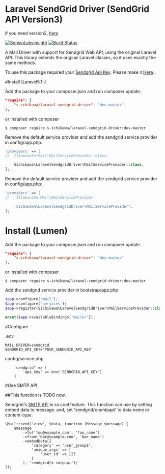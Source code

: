 Laravel SendGrid Driver (SendGrid API Version3)
====

if you need version2, [here](https://github.com/s-ichikawa/laravel-sendgrid-driver)

[![SensioLabsInsight](https://insight.sensiolabs.com/projects/8caeedd3-975e-4313-9b3a-25f677568a56/big.png)](https://insight.sensiolabs.com/projects/8caeedd3-975e-4313-9b3a-25f677568a56)
[![Build Status](https://scrutinizer-ci.com/g/s-ichikawa/laravel-sendgrid-driver-v3/badges/build.png?b=master)](https://scrutinizer-ci.com/g/s-ichikawa/laravel-sendgrid-driver-v3/build-status/master)

A Mail Driver with support for Sendgrid Web API, using the original Laravel API.
This library extends the original Laravel classes, so it uses exactly the same methods.

To use this package required your [Sendgrid Api Key](https://sendgrid.com/docs/User_Guide/Settings/api_keys.html).
Please make it [Here](https://app.sendgrid.com/settings/api_keys).

#Install (Laravel5.1~)

Add the package to your composer.json and run composer update.
```json
"require": {
    "s-ichikawa/laravel-sendgrid-driver": "dev-master"
},
```

or installed with composer
```
$ composer require s-ichikawa/laravel-sendgrid-driver:dev-master
```

Remove the default service provider and add the sendgrid service provider in config/app.php:
```php
'providers' => [
//  Illuminate\Mail\MailServiceProvider::class,

    Sichikawa\LaravelSendgridDriver\MailServiceProvider::class,
];
```

Remove the default service provider and add the sendgrid service provider in config/app.php:
```php
'providers' => [
//  'Illuminate\Mail\MailServiceProvider',

    'Sichikawa\LaravelSendgridDriver\MailServiceProvider',
];
```

# Install (Lumen)

Add the package to your composer.json and run composer update.
```json
"require": {
    "s-ichikawa/laravel-sendgrid-driver": "dev-master"
},
```

or installed with composer
```
$ composer require s-ichikawa/laravel-sendgrid-driver:dev-master
```

Add the sendgrid service provider in bootstrap/app.php
```php
$app->configure('mail');
$app->configure('services');
$app->register(Sichikawa\LaravelSendgridDriver\MailServiceProvider::class);

unset($app->availableBindings['mailer']);
```

#Configure

.env
```
MAIL_DRIVER=sendgrid
SENDGRID_API_KEY='YOUR_SENDGRID_API_KEY'
```

config/service.php
```
    'sendgrid' => [
        'api_key' => env('SENDGRID_API_KEY')
    ]
```

#Use SMTP API

##This function is TODO now.

Sendgrid's [SMTP API](https://sendgrid.com/docs/API_Reference/SMTP_API/index.html) is so cool feature.
This function can use by setting embed data to message.
and, set 'sendgrid/x-smtpapi' to data name or content-type.

```
\Mail::send('view', $data, function (Message $message) {
    $message
        ->to('foo@example.com', 'foo_name')
        ->from('bar@example.com', 'bar_name')
        ->embedData([
            'category' => 'user_group1',
            'unique_args' => [
                'user_id' => 123
            ]
        ], 'sendgrid/x-smtpapi');
});
```

